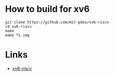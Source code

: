 # How to build for xv6

```
git clone https://github.com/mit-pdos/xv6-riscv
cd xv6-riscv
make
make fs.img
```

# Links

 - [xv6-riscv](https://github.com/mit-pdos/xv6-riscv)
